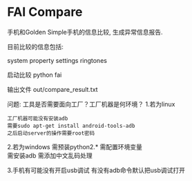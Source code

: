 FAI Compare
==============

手机和Golden Simple手机的信息比较, 生成异常信息报告.

目前比较的信息包括:

system property
settings
ringtones

启动比较
python fai

输出文件
out/compare_result.txt

问题: 工具是否需要面向工厂？工厂机器是何环境？
1.若为linux

    工厂机器可能没有安装adb
    需要sudo apt-get install android-tools-adb
    之后启动server的操作需要root密码

2.若为windows
    需预装python2.*
    需配置环境变量    
    需安装adb
    需添加中文乱码处理

3.手机有可能没有开启usb调试
    有没有adb命令默认把usb调试打开